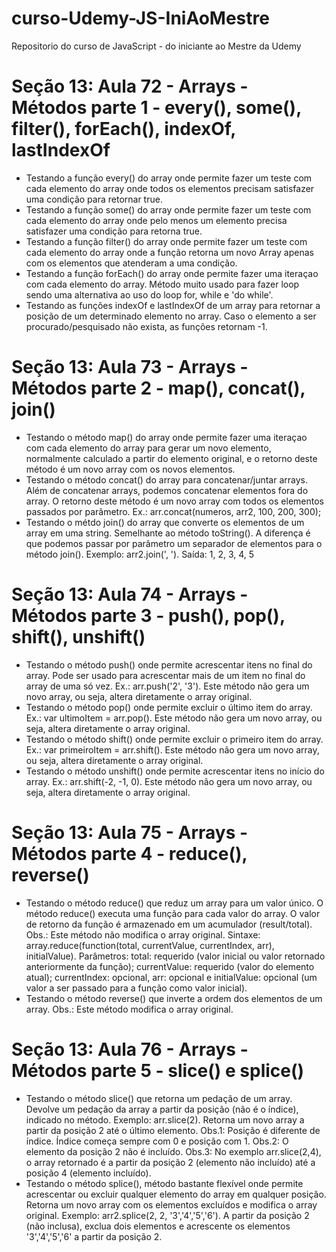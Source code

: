 # curso-Udemy-JS-IniAoMestre
Repositorio do curso de JavaScript - do iniciante ao Mestre da Udemy

# Seção 13: Aula 72 - Arrays - Métodos parte 1 - every(), some(), filter(), forEach(), indexOf, lastIndexOf

- Testando a função every() do array onde permite fazer um teste com cada elemento do array onde todos os elementos precisam satisfazer uma condição para retornar true. 
- Testando a função some() do array onde permite fazer um teste com cada elemento do array onde pelo menos um elemento precisa satisfazer uma condição para retorna true.
- Testando a função filter() do array onde permite fazer um teste com cada elemento do array onde a função retorna um novo Array apenas com os elementos que atenderam a uma condição. 
- Testando a função forEach() do array onde permite fazer uma iteraçao com cada elemento do array. Método muito usado para fazer loop sendo uma alternativa ao uso do loop for, while e 'do while'.
- Testando as funções indexOf e lastIndexOf de um array para retornar a posição de um determinado elemento no array. Caso o elemento a ser procurado/pesquisado não exista, as funções retornam -1.

# Seção 13: Aula 73 - Arrays - Métodos parte 2 - map(), concat(), join()

- Testando o método map() do array onde permite fazer uma iteraçao com cada elemento do array para gerar um novo elemento, normalmente calculado a partir do elemento original, e o retorno deste método é um novo array com os novos elementos.
- Testando o método concat() do array para concatenar/juntar arrays. Além de concatenar arrays, podemos concatenar elementos fora do array. O retorno deste método é um novo array com todos os elementos passados por parâmetro. Ex.: arr.concat(numeros, arr2, 100, 200, 300);
- Testando o métdo join() do array que converte os elementos de um array em uma string. Semelhante ao método toString(). A diferença é que podemos passar por parâmetro um separador de elementos para o método join(). Exemplo: arr2.join(', '). Saída: 1, 2, 3, 4, 5

# Seção 13: Aula 74 - Arrays - Métodos parte 3 - push(), pop(), shift(), unshift()

- Testando o método push() onde permite acrescentar itens no final do array. Pode ser usado para acrescentar mais de um item no final do array de uma só vez. Ex.: arr.push('2', '3'). Este método não gera um novo array, ou seja, altera diretamente o array original. 
- Testando o método pop() onde permite excluir o último item do array. Ex.: var ultimoItem = arr.pop(). Este método não gera um novo array, ou seja, altera diretamente o array original.
- Testando o método shift() onde permite excluir o primeiro item do array. Ex.: var primeiroItem = arr.shift(). Este método não gera um novo array, ou seja, altera diretamente o array original.
- Testando o método unshift() onde permite acrescentar itens no início do array. Ex.: arr.shift(-2, -1, 0). Este método não gera um novo array, ou seja, altera diretamente o array original.

# Seção 13: Aula 75 - Arrays - Métodos parte 4 - reduce(), reverse()

- Testando o método reduce() que reduz um array para um valor único. O método reduce() executa uma função para cada valor do array. O valor de retorno da função é armazenado em um acumulador (result/total). Obs.: Este método não modifica o array original. Sintaxe: array.reduce(function(total, currentValue, currentIndex, arr), initialValue). 
Parâmetros: total: requerido (valor inicial ou valor retornado anteriormente da função); currentValue: requerido (valor do elemento atual); currentIndex: opcional, arr: opcional e initialValue: opcional (um valor a ser passado para a função como valor inicial).
- Testando o método reverse() que inverte a ordem dos elementos de um array. Obs.: Este método modifica o array original.

# Seção 13: Aula 76 - Arrays - Métodos parte 5 - slice() e splice()

- Testando o método slice() que retorna um pedação de um array. Devolve um pedação da array a partir da posição (não é o índice), indicado no método. Exemplo: arr.slice(2). Retorna um novo array a partir da posição 2 até o último elemento. Obs.1: Posição é diferente de índice. Índice começa sempre com 0 e posição com 1. Obs.2: O elemento da posição 2 não é incluído. Obs.3: No exemplo arr.slice(2,4), o array retornado é a partir da posição 2 (elemento não incluído) até a posição 4 (elemento incluído).
- Testando o método splice(), método bastante flexível onde permite acrescentar ou excluir qualquer elemento do array em qualquer posição. Retorna um novo array com os elementos excluídos e modifica o array original. 
Exemplo: arr2.splice(2, 2, '3','4','5','6'). A partir da posição 2 (não inclusa), exclua dois elementos e acrescente os elementos '3','4','5','6' a partir da posição 2.



